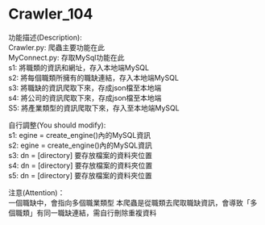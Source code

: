 # Crawler_104
功能描述(Description):\
Crawler.py: 爬蟲主要功能在此\
MyConnect.py: 存取MySql功能在此\
s1: 將職類的資訊和網址，存入本地端MySQL\
s2: 將每個職類所擁有的職缺連結，存入本地端MySQL\
s3: 將職缺的資訊爬取下來，存成json檔至本地端\
s4: 將公司的資訊爬取下來，存成json檔至本地端\
S5: 將產業類型的資訊爬取下來，存入至本地端MySQL

自行調整(You should modify):\
s1: egine = create_engine()內的MySQL資訊\
s2: egine = create_engine()內的MySQL資訊\
s3: dn = [directory] 要存放檔案的資料夾位置\
s4: dn = [directory] 要存放檔案的資料夾位置\
s5: dn = [directory] 要存放檔案的資料夾位置

注意(Attention)：\
一個職缺中，會指向多個職業類型
本爬蟲是從職類去爬取職缺資訊，會導致「多個職類」有同一職缺連結，需自行刪除重複資料
